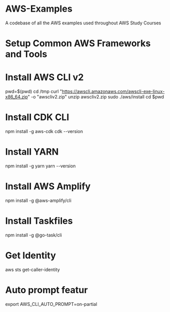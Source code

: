 # AWS-Examples
A codebase of all the AWS examples used throughout AWS Study Courses

# Setup Common AWS Frameworks and Tools
# Install AWS CLI v2
pwd=$(pwd)
cd /tmp
curl "https://awscli.amazonaws.com/awscli-exe-linux-x86_64.zip" -o "awscliv2.zip"
unzip awscliv2.zip
sudo ./aws/install
cd $pwd

# Install CDK CLI
npm install -g aws-cdk
cdk --version

# Install YARN
npm install -g yarn
yarn --version

# Install AWS Amplify
npm install -g @aws-amplify/cli

# Install Taskfiles
npm install -g @go-task/cli

# Get Identity
aws sts get-caller-identity

# Auto prompt featur
export AWS_CLI_AUTO_PROMPT=on-partial
